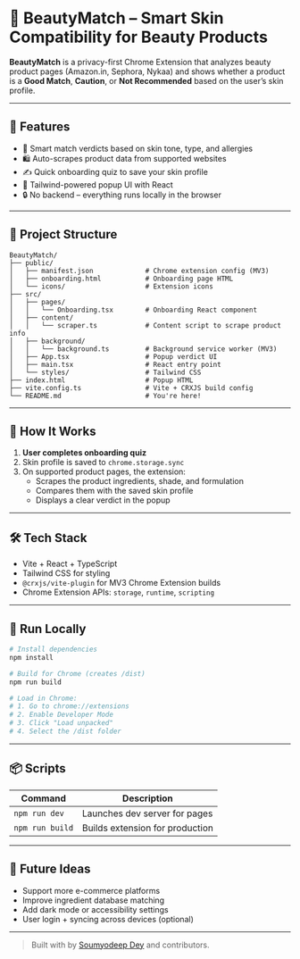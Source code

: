 # 💄 BeautyMatch – Smart Skin Compatibility for Beauty Products

**BeautyMatch** is a privacy-first Chrome Extension that analyzes beauty product pages (Amazon.in, Sephora, Nykaa) and shows whether a product is a **Good Match**, **Caution**, or **Not Recommended** based on the user’s skin profile.

---

## 🚀 Features

- 🧠 Smart match verdicts based on skin tone, type, and allergies  
- 🛍️ Auto-scrapes product data from supported websites  
- ✍️ Quick onboarding quiz to save your skin profile  
- 🎨 Tailwind-powered popup UI with React  
- 🔒 No backend – everything runs locally in the browser

---

## 📁 Project Structure

```
BeautyMatch/
├── public/
│   ├── manifest.json             # Chrome extension config (MV3)
│   ├── onboarding.html           # Onboarding page HTML
│   └── icons/                    # Extension icons
├── src/
│   ├── pages/
│   │   └── Onboarding.tsx        # Onboarding React component
│   ├── content/
│   │   └── scraper.ts            # Content script to scrape product info
│   ├── background/
│   │   └── background.ts         # Background service worker (MV3)
│   ├── App.tsx                   # Popup verdict UI
│   ├── main.tsx                  # React entry point
│   └── styles/                   # Tailwind CSS
├── index.html                    # Popup HTML
├── vite.config.ts                # Vite + CRXJS build config
└── README.md                     # You're here!
```

---

## 🧠 How It Works

1. **User completes onboarding quiz**  
2. Skin profile is saved to `chrome.storage.sync`  
3. On supported product pages, the extension:
   - Scrapes the product ingredients, shade, and formulation
   - Compares them with the saved skin profile
   - Displays a clear verdict in the popup

---

## 🛠 Tech Stack

- Vite + React + TypeScript
- Tailwind CSS for styling
- `@crxjs/vite-plugin` for MV3 Chrome Extension builds
- Chrome Extension APIs: `storage`, `runtime`, `scripting`

---

## 🧪 Run Locally

```bash
# Install dependencies
npm install

# Build for Chrome (creates /dist)
npm run build

# Load in Chrome:
# 1. Go to chrome://extensions
# 2. Enable Developer Mode
# 3. Click "Load unpacked"
# 4. Select the /dist folder
```

---

## 📦 Scripts

| Command         | Description                     |
| --------------- | ------------------------------- |
| `npm run dev`   | Launches dev server for pages   |
| `npm run build` | Builds extension for production |

---

## 🌱 Future Ideas

* Support more e-commerce platforms
* Improve ingredient database matching
* Add dark mode or accessibility settings
* User login + syncing across devices (optional)

---

> Built with by [Soumyodeep Dey](https://soumyodeep-dey.vercel.app/) and contributors.
